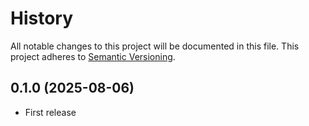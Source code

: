 # History

All notable changes to this project will be documented in this file. This project adheres to [Semantic Versioning](http://semver.org/).

## 0.1.0 (2025-08-06)

- First release

